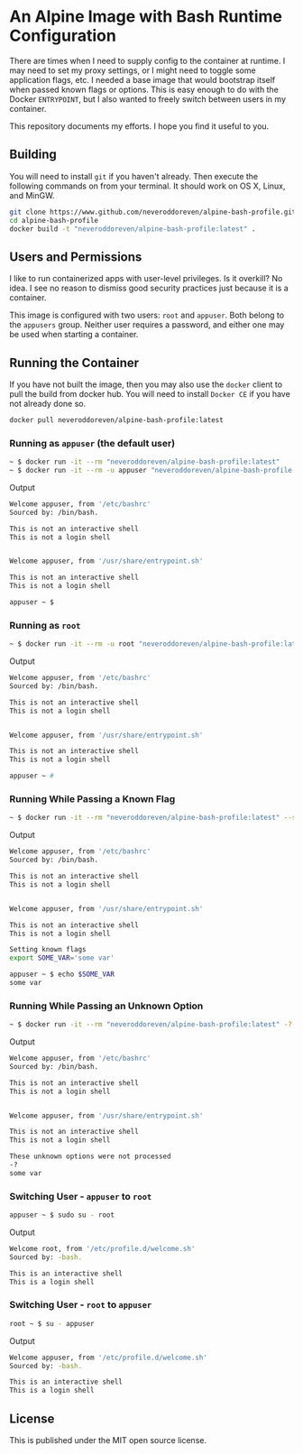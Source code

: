 # An Alpine Image with Bash Runtime Configuration

There are times when I need to supply config to the container at runtime. I may need to set my proxy settings, or I might need to toggle some application flags, etc. I needed a base image that would bootstrap itself when passed known flags or options. This is easy enough to do with the Docker `ENTRYPOINT`, but I also wanted to freely switch between users in my container.   

This repository documents my efforts. I hope you find it useful to you.

## Building

You will need to install `git` if you haven't already. Then execute the following commands on from your terminal. It should work on OS X, Linux, and MinGW.

```bash
git clone https://www.github.com/neveroddoreven/alpine-bash-profile.git alpine-bash-profile
cd alpine-bash-profile
docker build -t "neveroddoreven/alpine-bash-profile:latest" .
```

## Users and Permissions

I like to run containerized apps with user-level privileges. Is it overkill? No idea. I see no reason to dismiss good security practices just because it is a container. 

This image is configured with two users: `root` and `appuser`. Both belong to the `appusers` group. Neither user requires a password, and either one may be used when starting a container.

## Running the Container

If you have not built the image, then you may also use the `docker` client to pull the build from docker hub. You will need to install `Docker CE` if you have not already done so.

```bash
docker pull neveroddoreven/alpine-bash-profile:latest
```

### Running as `appuser` (the default user)

```bash
~ $ docker run -it --rm "neveroddoreven/alpine-bash-profile:latest"
~ $ docker run -it --rm -u appuser "neveroddoreven/alpine-bash-profile:latest"
```
<detail>
<summary>Output</summary>

```bash
Welcome appuser, from '/etc/bashrc'
Sourced by: /bin/bash.

This is not an interactive shell
This is not a login shell


Welcome appuser, from '/usr/share/entrypoint.sh'

This is not an interactive shell
This is not a login shell

appuser ~ $
```
</detail>

### Running as `root`

```bash
~ $ docker run -it --rm -u root "neveroddoreven/alpine-bash-profile:latest"
```
<detail>
<summary>Output</summary>

```bash
Welcome appuser, from '/etc/bashrc'
Sourced by: /bin/bash.

This is not an interactive shell
This is not a login shell


Welcome appuser, from '/usr/share/entrypoint.sh'

This is not an interactive shell
This is not a login shell

appuser ~ #
```
</detail>

### Running While Passing a Known Flag

```bash
~ $ docker run -it --rm "neveroddoreven/alpine-bash-profile:latest" --some-var "some var"
```

<detail>
<summary>Output</summary>

```bash
Welcome appuser, from '/etc/bashrc'
Sourced by: /bin/bash.

This is not an interactive shell
This is not a login shell


Welcome appuser, from '/usr/share/entrypoint.sh'

This is not an interactive shell
This is not a login shell

Setting known flags
export SOME_VAR='some var'

appuser ~ $ echo $SOME_VAR
some var
```
</detail>

### Running While Passing an Unknown Option

```bash
~ $ docker run -it --rm "neveroddoreven/alpine-bash-profile:latest" -? "some var"
```

<detail>
<summary>Output</summary>

```bash
Welcome appuser, from '/etc/bashrc'
Sourced by: /bin/bash.

This is not an interactive shell
This is not a login shell


Welcome appuser, from '/usr/share/entrypoint.sh'

This is not an interactive shell
This is not a login shell

These unknown options were not processed
-?
some var
```
</detail>

### Switching User - `appuser` to `root`

```bash
appuser ~ $ sudo su - root
```

<detail>
<summary>Output</summary>

```bash
Welcome root, from '/etc/profile.d/welcome.sh'
Sourced by: -bash.

This is an interactive shell
This is a login shell
```
</detail>

### Switching User - `root` to `appuser`

```bash
root ~ $ su - appuser
```

<detail>
<summary>Output</summary>

```bash
Welcome appuser, from '/etc/profile.d/welcome.sh'
Sourced by: -bash.

This is an interactive shell
This is a login shell
```
</detail>


## License

This is published under the MIT open source license.
